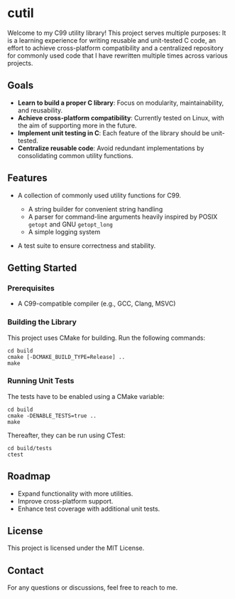 # cutil

Welcome to my C99 utility library! This project serves multiple purposes: It is a learning experience for writing reusable and unit-tested C code, an effort to achieve cross-platform compatibility and a centralized repository for commonly used code that I have rewritten multiple times across various projects.

## Goals

- **Learn to build a proper C library**: Focus on modularity, maintainability, and reusability.
- **Achieve cross-platform compatibility**: Currently tested on Linux, with the aim of supporting more in the future.
- **Implement unit testing in C**: Each feature of the library should be unit-tested.
- **Centralize reusable code**: Avoid redundant implementations by consolidating common utility functions.

## Features

- A collection of commonly used utility functions for C99.

  - A string builder for convenient string handling
  - A parser for command-line arguments heavily inspired by POSIX `getopt` and GNU `getopt_long`
  - A simple logging system 

- A test suite to ensure correctness and stability.


## Getting Started

### Prerequisites

- A C99-compatible compiler (e.g., GCC, Clang, MSVC)

### Building the Library

This project uses CMake for building. Run the following commands:

```
cd build
cmake [-DCMAKE_BUILD_TYPE=Release] ..
make
```

### Running Unit Tests

The tests have to be enabled using a CMake variable:
```
cd build
cmake -DENABLE_TESTS=true ..
make
```

Thereafter, they can be run using CTest:
```
cd build/tests
ctest
```

## Roadmap
- Expand functionality with more utilities.
- Improve cross-platform support.
- Enhance test coverage with additional unit tests.

## License

This project is licensed under the MIT License.

## Contact
For any questions or discussions, feel free to reach to me.

